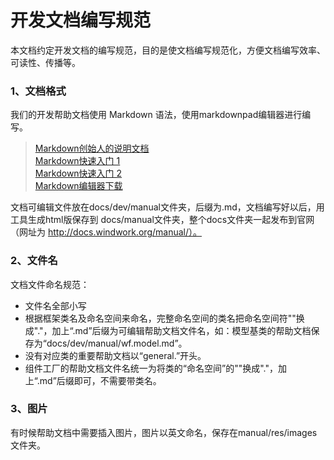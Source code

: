 开发文档编写规范
=================
本文档约定开发文档的编写规范，目的是使文档编写规范化，方便文档编写效率、可读性、传播等。

### 1、文档格式

我们的开发帮助文档使用 Markdown 语法，使用markdownpad编辑器进行编写。 
 
> [Markdown创始人的说明文档](http://daringfireball.net/projects/markdown/syntax)  
> [Markdown快速入门 1](http://www.ituring.com.cn/article/23)  
> [Markdown快速入门 2](http://wowubuntu.com/markdown/basic.html)  
> [Markdown编辑器下载](http://www.markdownpad.com/download.html)

文档可编辑文件放在docs/dev/manual文件夹，后缀为.md，文档编写好以后，用工具生成html版保存到 docs/manual文件夹，整个docs文件夹一起发布到官网（网址为  http://docs.windwork.org/manual/）。

### 2、文件名

文档文件命名规范：
 * 文件名全部小写
 * 根据框架类名及命名空间来命名，完整命名空间的类名把命名空间符"\"换成"."，加上“.md”后缀为可编辑帮助文档文件名，如：模型基类的帮助文档保存为“docs/dev/manual/wf.model.md”。
 * 没有对应类的重要帮助文档以“general.”开头。
 * 组件工厂的帮助文档文件名统一为将类的“命名空间”的"\"换成"."，加上“.md”后缀即可，不需要带类名。

### 3、图片
有时候帮助文档中需要插入图片，图片以英文命名，保存在manual/res/images文件夹。

